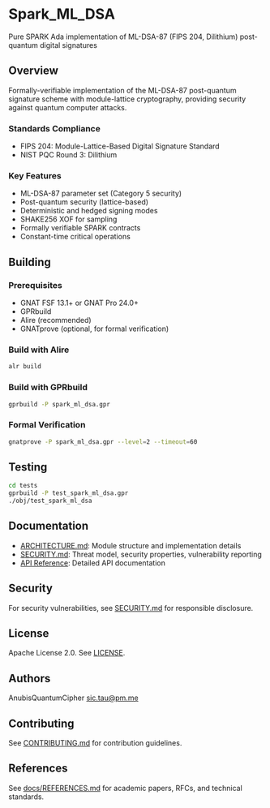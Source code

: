 # Spark_ML_DSA

Pure SPARK Ada implementation of ML-DSA-87 (FIPS 204, Dilithium) post-quantum digital signatures

## Overview

Formally-verifiable implementation of the ML-DSA-87 post-quantum signature scheme with module-lattice cryptography, providing security against quantum computer attacks.

### Standards Compliance

- FIPS 204: Module-Lattice-Based Digital Signature Standard
- NIST PQC Round 3: Dilithium

### Key Features

- ML-DSA-87 parameter set (Category 5 security)
- Post-quantum security (lattice-based)
- Deterministic and hedged signing modes
- SHAKE256 XOF for sampling
- Formally verifiable SPARK contracts
- Constant-time critical operations

## Building

### Prerequisites

- GNAT FSF 13.1+ or GNAT Pro 24.0+
- GPRbuild
- Alire (recommended)
- GNATprove (optional, for formal verification)

### Build with Alire

```bash
alr build
```

### Build with GPRbuild

```bash
gprbuild -P spark_ml_dsa.gpr
```

### Formal Verification

```bash
gnatprove -P spark_ml_dsa.gpr --level=2 --timeout=60
```

## Testing

```bash
cd tests
gprbuild -P test_spark_ml_dsa.gpr
./obj/test_spark_ml_dsa
```

## Documentation

- [ARCHITECTURE.md](ARCHITECTURE.md): Module structure and implementation details
- [SECURITY.md](SECURITY.md): Threat model, security properties, vulnerability reporting
- [API Reference](docs/API.md): Detailed API documentation

## Security

For security vulnerabilities, see [SECURITY.md](SECURITY.md) for responsible disclosure.

## License

Apache License 2.0. See [LICENSE](LICENSE).

## Authors

AnubisQuantumCipher <sic.tau@pm.me>

## Contributing

See [CONTRIBUTING.md](CONTRIBUTING.md) for contribution guidelines.

## References

See [docs/REFERENCES.md](docs/REFERENCES.md) for academic papers, RFCs, and technical standards.
